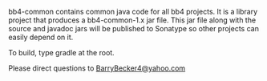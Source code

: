 bb4-common contains common java code for all bb4 projects.
It is a library project that produces a bb4-common-1.x jar file.
This jar file along with the source and javadoc jars will be published to Sonatype so
other projects can easily depend on it.

To build, type gradle at the root.

Please direct questions to BarryBecker4@yahoo.com